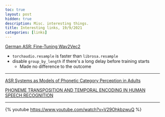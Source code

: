 ```yaml
---
toc: true
layout: post
hidden: true
description: Misc. interesting things.
title: Interesting links, 19/9/2021
categories: [links]
---
```


[German ASR: Fine-Tuning Wav2Vec2](https://discuss.huggingface.co/t/german-asr-fine-tuning-wav2vec2/4558/12)
- `torchaudio.resample` is faster than `librosa.resample`
- disable `group_by_length` if there's a long delay before training starts
  - Made no difference to the outcome

---

[ASR Systems as Models of Phonetic Category Perception in Adults](https://osf.io/f6ubg/)

[PHONEME TRANSPOSITION AND TEMPORAL ENCODING IN HUMAN SPEECH RECOGNITION](https://osf.io/852bz)

---

{% youtube https://www.youtube.com/watch?v=V29OhkbzwuQ %}
